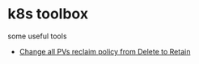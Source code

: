 # k8s toolbox
some useful tools

* [Change all PVs reclaim policy from Delete to Retain](./toolbox/README.md)


